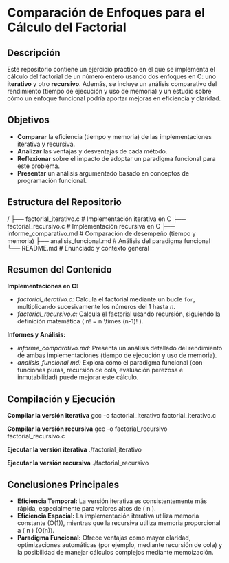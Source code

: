 # Comparación de Enfoques para el Cálculo del Factorial

## Descripción

Este repositorio contiene un ejercicio práctico en el que se implementa el cálculo del factorial de un número entero usando dos enfoques en C: uno **iterativo** y otro **recursivo**. Además, se incluye un análisis comparativo del rendimiento (tiempo de ejecución y uso de memoria) y un estudio sobre cómo un enfoque funcional podría aportar mejoras en eficiencia y claridad.

## Objetivos

- **Comparar** la eficiencia (tiempo y memoria) de las implementaciones iterativa y recursiva.
- **Analizar** las ventajas y desventajas de cada método.
- **Reflexionar** sobre el impacto de adoptar un paradigma funcional para este problema.
- **Presentar** un análisis argumentado basado en conceptos de programación funcional.

## Estructura del Repositorio
/
├── factorial_iterativo.c        # Implementación iterativa en C
├── factorial_recursivo.c        # Implementación recursiva en C
├── informe_comparativo.md       # Comparación de desempeño (tiempo y memoria)
├── analisis_funcional.md        # Análisis del paradigma funcional
└── README.md                     # Enunciado y contexto general

## Resumen del Contenido

**Implementaciones en C:**
- *factorial_iterativo.c:* Calcula el factorial mediante un bucle `for`, multiplicando sucesivamente los números del 1 hasta _n_.
- *factorial_recursivo.c:* Calcula el factorial usando recursión, siguiendo la definición matemática \( n! = n \times (n-1)! \).

**Informes y Análisis:**
- *informe_comparativo.md:* Presenta un análisis detallado del rendimiento de ambas implementaciones (tiempo de ejecución y uso de memoria).
- *analisis_funcional.md:* Explora cómo el paradigma funcional (con funciones puras, recursión de cola, evaluación perezosa e inmutabilidad) puede mejorar este cálculo.

## Compilación y Ejecución

**Compilar la versión iterativa**
gcc -o factorial_iterativo factorial_iterativo.c

**Compilar la versión recursiva**
gcc -o factorial_recursivo factorial_recursivo.c

**Ejecutar la versión iterativa**
./factorial_iterativo

**Ejecutar la versión recursiva**
./factorial_recursivo

## Conclusiones Principales

- **Eficiencia Temporal:** La versión iterativa es consistentemente más rápida, especialmente para valores altos de \( n \).
- **Eficiencia Espacial:** La implementación iterativa utiliza memoria constante (O(1)), mientras que la recursiva utiliza memoria proporcional a \( n \) (O(n)).
- **Paradigma Funcional:** Ofrece ventajas como mayor claridad, optimizaciones automáticas (por ejemplo, mediante recursión de cola) y la posibilidad de manejar cálculos complejos mediante memoización.


